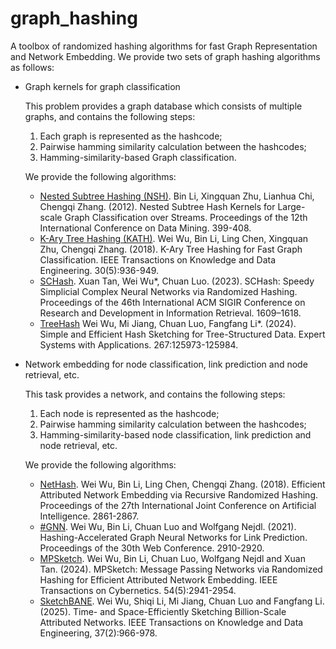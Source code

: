 # graph_hashing
A toolbox of randomized hashing algorithms for fast Graph Representation and Network Embedding. We provide two sets of graph hashing algorithms as follows:

- Graph kernels for graph classification
    
    This problem provides a graph database which consists of multiple graphs, and contains the following steps:
    
    1. Each graph is represented as the hashcode;  
    2. Pairwise hamming similarity calculation between the hashcodes;  
    3. Hamming-similarity-based Graph classification.
    
    We provide the following algorithms:
    
    - [Nested Subtree Hashing (NSH)](https://github.com/drhash-cn/graph-hashing/tree/main/nested-subtree-hash-kernels). Bin Li, Xingquan Zhu, Lianhua Chi, Chengqi Zhang. (2012). Nested Subtree Hash Kernels for Large-scale Graph Classification over Streams. Proceedings of the 12th International Conference on Data Mining. 399-408.
    - [K-Ary Tree Hashing (KATH)](https://github.com/drhash-cn/graph-hashing/tree/main/kath). Wei Wu, Bin Li, Ling Chen, Xingquan Zhu, Chengqi Zhang. (2018). K-Ary Tree Hashing for Fast Graph Classification. IEEE Transactions on Knowledge and Data Engineering. 30(5):936-949.
    - [SCHash](https://github.com/drhash-cn/graph-hashing/tree/main/schash). Xuan Tan, Wei Wu*, Chuan Luo. (2023). SCHash: Speedy Simplicial Complex Neural Networks via Randomized Hashing. Proceedings of the 46th International ACM SIGIR Conference on Research and Development in Information Retrieval. 1609–1618.
    - [TreeHash](https://github.com/AIandBD/graph-hashing/tree/main/TreeHash) Wei Wu, Mi Jiang, Chuan Luo, Fangfang Li*. (2024). Simple and Efficient Hash Sketching for Tree-Structured Data. Expert Systems with Applications. 267:125973-125984.

- Network embedding for node classification, link prediction and node retrieval, etc.

    This task provides a network, and contains the following steps:
    
    1. Each node is represented as the hashcode;  
    2. Pairwise hamming similarity calculation between the hashcodes;  
    3. Hamming-similarity-based node classification, link prediction and node retrieval, etc.

    We provide the following algorithms:
    
    - [NetHash](https://github.com/drhash-cn/graph-hashing/tree/main/nethash). Wei Wu, Bin Li, Ling Chen, Chengqi Zhang. (2018). Efficient Attributed Network Embedding via Recursive Randomized Hashing. Proceedings of the 27th International Joint Conference on Artificial Intelligence. 2861-2867.
    - [#GNN](https://github.com/drhash-cn/graph-hashing/tree/main/hash-gnn). Wei Wu, Bin Li, Chuan Luo and Wolfgang Nejdl. (2021). Hashing-Accelerated Graph Neural Networks for Link Prediction. Proceedings of the 30th Web Conference. 2910-2920.
    - [MPSketch](https://github.com/drhash-cn/graph-hashing/tree/main/mpsketch). Wei Wu, Bin Li, Chuan Luo, Wolfgang Nejdl and Xuan Tan. (2024). MPSketch: Message Passing Networks via Randomized Hashing for Efficient Attributed Network Embedding. IEEE Transactions on Cybernetics. 54(5):2941-2954.
    - [SketchBANE](https://github.com/AlandBD/graph-hashing/tree/main/SketchBANE). Wei Wu, Shiqi Li, Mi Jiang, Chuan Luo and Fangfang Li. (2025). Time- and Space-Efficiently Sketching Billion-Scale Attributed Networks. IEEE Transactions on Knowledge and Data Engineering, 37(2):966-978.
